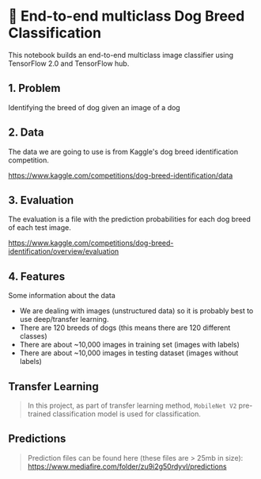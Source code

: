 # 🐶 End-to-end multiclass Dog Breed Classification

This notebook builds an end-to-end multiclass image classifier using TensorFlow 2.0 and TensorFlow hub.

## 1. Problem

Identifying the breed of dog given an image of a dog

## 2. Data

The data we are going to use is from Kaggle's dog breed identification competition.

https://www.kaggle.com/competitions/dog-breed-identification/data

## 3. Evaluation

The evaluation is a file with the prediction probabilities for each dog breed of each test image.

https://www.kaggle.com/competitions/dog-breed-identification/overview/evaluation

## 4. Features

Some information about the data

- We are dealing with images (unstructured data) so it is probably best to use deep/transfer learning.
- There are 120 breeds of dogs (this means there are 120 different classes)
- There are about ~10,000 images in training set (images with labels)
- There are about ~10,000 images in testing dataset (images without labels)

## Transfer Learning
> In this project, as part of transfer learning method, `MobileNet V2` pre-trained classification model is used for classification.

## Predictions
> Prediction files can be found here (these files are > 25mb in size): https://www.mediafire.com/folder/zu9i2g50rdyvl/predictions
